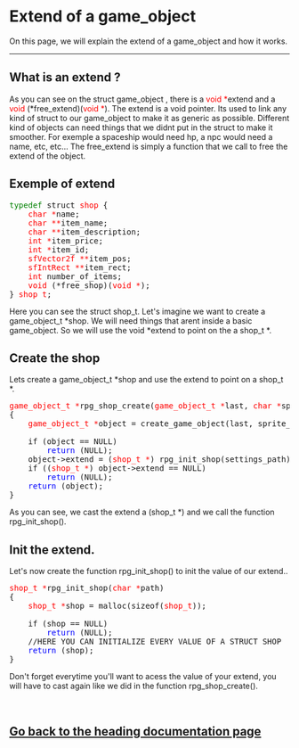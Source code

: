<h1>Extend of a game_object</h1>
<p>On this page, we will explain the extend of a game_object and how it works.</p>
<hr>
<h2>What is an extend ?</h2>
<p>As you can see on the struct game_object , there is a <font color="red">void *</font>extend and a <font color="red">void</font> (*free_extend)(<font color="red">void *</font>). The extend is a void pointer. Its used to link any kind of struct to our game_object to make it as generic as possible. Different kind of objects can need things that we didnt put in the struct to make it smoother. For exemple a spaceship would need hp, a npc would need a name, etc, etc... The free_extend is simply a function that we call to free the extend of the object.</p>
<h2>Exemple of extend</h2>
<pre><font color="green">typedef</font> struct <font color="red">shop</font> {
	<font color="red">char *</font>name;
	<font color="red">char **</font>item_name;
	<font color="red">char **</font>item_description;
	<font color="red">int *</font>item_price;
	<font color="red">int *</font>item_id;
	<font color="red">sfVector2f **</font>item_pos;
	<font color="red">sfIntRect **</font>item_rect;
	<font color="red">int </font>number_of_items;
	<font color="red">void</font> (*free_shop)(<font color="red">void *</font>);
} <font color="red">shop_t</font>;</pre>
<p>Here you can see the struct shop_t. Let's imagine we want to create a game_object_t *shop. We will need things that arent inside a basic game_object. So we will use the void *extend to point on the a shop_t *.</p>
<h2>Create the shop</h2>
<p>Lets create a game_object_t *shop and use the extend to point on a shop_t *.</p>
<pre><font color="red">game_object_t *</font>rpg_shop_create(<font color="red">game_object_t *</font>last, <font color="red">char *</font>sprite_path, <font color="red">char *</font>settings_path)
{
	<font color="red">game_object_t *</font>object = create_game_object(last, sprite_path, (<font color="red">sfVector2f</font>) {0, 0}, SHOP);<br>
	if (object == NULL)
		<font color="blue">return</font> (NULL);
	object->extend = (<font color="red">shop_t *</font>) rpg_init_shop(settings_path);
	if ((<font color="red">shop_t *</font>) object->extend == NULL)
		<font color="blue">return</font> (NULL);
	<font color="blue">return</font> (object);
}</pre>
				<p>As you can see, we cast the extend a (shop_t *) and we call the function rpg_init_shop().</p>
				<h2>Init the extend.</h4>
				<p>Let's now create the function rpg_init_shop() to init the value of our extend..</p>
				<pre><font color="red">shop_t *</font>rpg_init_shop(<font color="red">char *</font>path)
{
	<font color="red">shop_t *</font>shop = malloc(sizeof(<font color="red">shop_t</font>));<br>
	if (shop == NULL)
		<font color="blue">return </font>(NULL);
	//HERE YOU CAN INITIALIZE EVERY VALUE OF A STRUCT SHOP
	<font color="blue">return</font> (shop);
}</pre>
<p>Don't forget everytime you'll want to acess the value of your extend, you will have to cast again like we did in the function rpg_shop_create().</p>
<br><a href="../dev_doc.md"><h2>Go back to the heading documentation page</h2></a>
